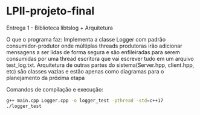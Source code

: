 # LPII-projeto-final

Entrega 1 - Biblioteca libtslog + Arquitetura

O que o programa faz:
Implementa a classe Logger com padrão consumidor-produtor onde múltiplas threads produtoras irão adicionar
mensagens a ser lidas de forma segura e são enfileiradas para serem consumidas por uma thread escritora 
que vai escrever tudo em um arquivo test_log.txt. Arquitetura de outras partes do sistema(Server.hpp, client.hpp, etc) são
classes vazias e  estão apenas como diagramas para o planejamento da próxima etapa

Comandos de compilação e execução:
 ```bash
g++ main.cpp Logger.cpp -o logger_test -pthread -std=c++17
./logger_test
```
